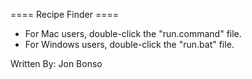 ==== Recipe Finder ====

 - For Mac users, double-click the "run.command" file. 
 - For Windows users, double-click the "run.bat" file.

Written By: Jon Bonso